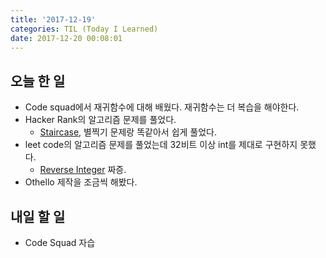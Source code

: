 ```yaml
---
title: '2017-12-19'
categories: TIL (Today I Learned)
date: 2017-12-20 00:08:01
---
```


## 오늘 한 일
  - Code squad에서 재귀함수에 대해 배웠다. 재귀함수는 더 복습을 해야한다.
  - Hacker Rank의 알고리즘 문제를 풀었다.
    - [Staircase](https://www.hackerrank.com/challenges/staircase/problem), 별찍기 문제랑 똑같아서 쉽게 풀었다.
  - leet code의 알고리즘 문제를 풀었는데 32비트 이상 int를 제대로 구현하지 못했다.
    - [Reverse Integer](https://leetcode.com/problems/reverse-integer/) 짜증.
  - Othello 제작을 조금씩 해봤다. 


## 내일 할 일
  - Code Squad 자습
